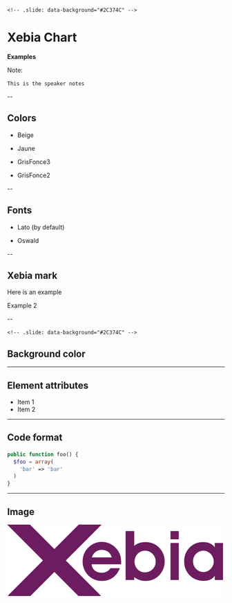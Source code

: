 	<!-- .slide: data-background="#2C374C" -->

# Xebia Chart

**Examples** <!-- .element: class="grisFonce2" -->

Note:

    This is the speaker notes

--

## Colors

* Beige <!-- .element: class="beige" -->

* Jaune <!-- .element: class="jaune" -->

* GrisFonce3 <!-- .element: class="grisFonce3" -->

* GrisFonce2 <!-- .element: class="grisFonce2" -->

--

## Fonts

* Lato (by default)

* Oswald <!-- .element: class="oswald" -->

--

## Xebia mark

Here is an example <!-- .element: class="mark" -->

Example 2 <!-- .element: class="mark" -->

--

	<!-- .slide: data-background="#2C374C" -->

## Background color <!-- .element: class="beige" -->

---

## Element attributes
- Item 1 <!-- .element: class="fragment" data-fragment-index="2" -->
- Item 2

---

## Code format

```php
public function foo() {
  $foo = array(
    'bar' => 'bar'
  )
}
```

---

## Image <!-- .element: class="jaune" -->

![Sample image](../images/xebia-logotype-pos.png) <!-- .element: class="borderless" -->


